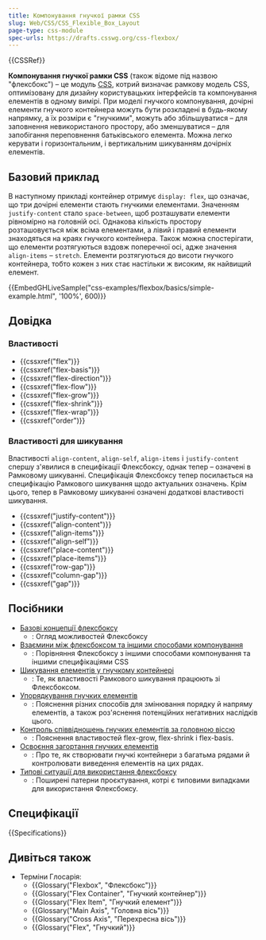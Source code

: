 ```yaml
---
title: Компонування гнучкої рамки CSS
slug: Web/CSS/CSS_Flexible_Box_Layout
page-type: css-module
spec-urls: https://drafts.csswg.org/css-flexbox/
---
```


{{CSSRef}}

**Компонування гнучкої рамки CSS** (також відоме під назвою "флексбокс") – це модуль [CSS](/uk/docs/Web/CSS), котрий визначає рамкову модель CSS, оптимізовану для дизайну користувацьких інтерфейсів та компонування елементів в одному вимірі. При моделі гнучкого компонування, дочірні елементи гнучкого контейнера можуть бути розкладені в будь-якому напрямку, а їх розміри є "гнучкими", можуть або збільшуватися – для заповнення невикористаного простору, або зменшуватися – для запобігання переповнення батьківського елемента. Можна легко керувати і горизонтальним, і вертикальним шикуванням дочірніх елементів.

## Базовий приклад

В наступному прикладі контейнер отримує `display: flex`, що означає, що три дочірні елементи стають гнучкими елементами. Значенням `justify-content` стало `space-between`, щоб розташувати елементи рівномірно на головній осі. Однакова кількість простору розташовується між всіма елементами, а лівий і правий елементи знаходяться на краях гнучкого контейнера. Також можна спостерігати, що елементи розтягуються вздовж поперечної осі, адже значення `align-items` – `stretch`. Елементи розтягуються до висоти гнучкого контейнера, тобто кожен з них стає настільки ж високим, як найвищий елемент.

{{EmbedGHLiveSample("css-examples/flexbox/basics/simple-example.html", '100%', 600)}}

## Довідка

### Властивості

- {{cssxref("flex")}}
- {{cssxref("flex-basis")}}
- {{cssxref("flex-direction")}}
- {{cssxref("flex-flow")}}
- {{cssxref("flex-grow")}}
- {{cssxref("flex-shrink")}}
- {{cssxref("flex-wrap")}}
- {{cssxref("order")}}

### Властивості для шикування

Властивості `align-content`, `align-self`, `align-items` і `justify-content` спершу з'явилися в специфікації Флексбоксу, однак тепер – означені в Рамковому шикуванні. Специфікація Флексбоксу тепер посилається на специфікацію Рамкового шикування щодо актуальних означень. Крім цього, тепер в Рамковому шикуванні означені додаткові властивості шикування.

- {{cssxref("justify-content")}}
- {{cssxref("align-content")}}
- {{cssxref("align-items")}}
- {{cssxref("align-self")}}
- {{cssxref("place-content")}}
- {{cssxref("place-items")}}
- {{cssxref("row-gap")}}
- {{cssxref("column-gap")}}
- {{cssxref("gap")}}

## Посібники

- [Базові концепції флексбоксу](/uk/docs/Web/CSS/CSS_Flexible_Box_Layout/Basic_Concepts_of_Flexbox)
  - : Огляд можливостей Флексбоксу
- [Взаємини між флексбоксом та іншими способами компонування](/uk/docs/Web/CSS/CSS_Flexible_Box_Layout/Relationship_of_Flexbox_to_Other_Layout_Methods)
  - : Порівняння Флексбоксу з іншими способами компонування та іншими специфікаціями CSS
- [Шикування елементів у гнучкому контейнері](/uk/docs/Web/CSS/CSS_Flexible_Box_Layout/Aligning_Items_in_a_Flex_Container)
  - : Те, як властивості Рамкового шикування працюють зі Флексбоксом.
- [Упорядкування гнучких елементів](/uk/docs/Web/CSS/CSS_Flexible_Box_Layout/Ordering_Flex_Items)
  - : Пояснення різних способів для змінювання порядку й напряму елементів, а також роз'яснення потенційних негативних наслідків цього.
- [Контроль співвідношень гнучких елементів за головною віссю](/uk/docs/Web/CSS/CSS_Flexible_Box_Layout/Controlling_Ratios_of_Flex_Items_Along_the_Main_Ax)
  - : Пояснення властивостей flex-grow, flex-shrink і flex-basis.
- [Освоєння загортання гнучких елементів](/uk/docs/Web/CSS/CSS_Flexible_Box_Layout/Mastering_Wrapping_of_Flex_Items)
  - : Про те, як створювати гнучкі контейнери з багатьма рядами й контролювати виведення елементів на цих рядах.
- [Типові ситуації для використання флексбоксу](/uk/docs/Web/CSS/CSS_Flexible_Box_Layout/Typical_Use_Cases_of_Flexbox)
  - : Поширені патерни проєктування, котрі є типовими випадками для використання Флексбоксу.

## Специфікації

{{Specifications}}

## Дивіться також

- Терміни Глосарія:
  - {{Glossary("Flexbox", "Флексбокс")}}
  - {{Glossary("Flex Container", "Гнучкий контейнер")}}
  - {{Glossary("Flex Item", "Гнучкий елемент")}}
  - {{Glossary("Main Axis", "Головна вісь")}}
  - {{Glossary("Cross Axis", "Перехресна вісь")}}
  - {{Glossary("Flex", "Гнучкий")}}
